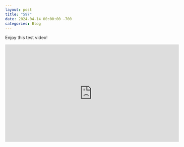 ```yaml
---
layout: post
title: "597"
date: 2024-04-14 00:00:00 -700
categories: Blog
---
```


Enjoy this test video!
<iframe width="560" height="315"
src="https://www.youtube.com/embed/WpFaYfocesU" 
frameborder="0" 
allow="accelerometer; autoplay; encrypted-media; gyroscope; picture-in-picture" 
allowfullscreen></iframe>